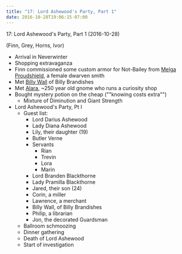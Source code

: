 ```yaml
---
title: "17: Lord Ashewood's Party, Part 1"
date: 2016-10-28T19:06:15-07:00
---
```


17: Lord Ashewood's Party, Part 1 (2016-10-28)

(Finn, Grey, Horns, Ivor)

- Arrival in Neverwinter
- Shopping extravaganza
- Finn commissioned some custom armor for Not-Bailey from [Melga Proudshield](../non-player-characters/#wiki-toc-melga-proudshield), a female dwarven smith
- Met [Billy Wall](../non-player-characters/#wiki-toc-billy-wall) of Billy Brandishes
- Met [Alara](../non-player-characters/#wiki-toc-alara), ~250 year old gnome who runs a curiosity shop
- Bought mystery potion on the cheap (""knowing costs extra"")
    - Mixture of Diminution and Giant Strength
- Lord Ashewood's Party, Pt I
    - Guest list:
        - Lord Darius Ashewood
        - Lady Diana Ashewood
        - Lily, their daughter (19)
        - Butler Verne
        - Servants
            - Rian
            - Trevin
            - Lora
            - Marin
        - Lord Branden Blackthorne
        - Lady Pramilla Blackthorne
        - Jared, their son (24)
        - Corin, a miller
        - Lawrence, a merchant
        - Billy Wall, of Billy Brandishes
        - Philip, a librarian
        - Jon, the decorated Guardsman
    - Ballroom schmoozing
    - Dinner gathering
    - Death of Lord Ashewood
    - Start of investigation
